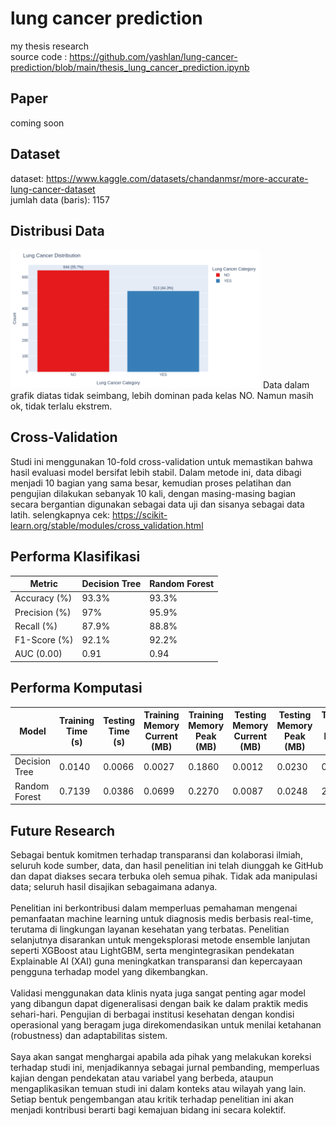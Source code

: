 # lung cancer prediction
my thesis research <br>
source code : https://github.com/yashlan/lung-cancer-prediction/blob/main/thesis_lung_cancer_prediction.ipynb

## Paper
coming soon

## Dataset
dataset: https://www.kaggle.com/datasets/chandanmsr/more-accurate-lung-cancer-dataset <br>
jumlah data (baris): 1157

## Distribusi Data
<img src="https://github.com/yashlan/lung-cancer-prediction/blob/main/ss_2/distribusi.png" width="400" />
Data dalam grafik diatas tidak seimbang, lebih dominan pada kelas NO. Namun masih ok, tidak terlalu ekstrem.

## Cross-Validation
Studi ini menggunakan 10-fold cross-validation untuk memastikan bahwa hasil evaluasi model bersifat lebih stabil. Dalam metode ini, data dibagi menjadi 10 bagian yang sama besar, kemudian proses pelatihan dan pengujian dilakukan sebanyak 10 kali, dengan masing-masing bagian secara bergantian digunakan sebagai data uji dan sisanya sebagai data latih. selengkapnya cek: https://scikit-learn.org/stable/modules/cross_validation.html

## Performa Klasifikasi
| Metric         | Decision Tree | Random Forest |
|----------------|---------------|----------------|
| Accuracy (%)   | 93.3%         | 93.3%          |
| Precision (%)  | 97%           | 95.9%          |
| Recall (%)     | 87.9%         | 88.8%          |
| F1-Score (%)   | 92.1%         | 92.2%          |
| AUC (0.00)     | 0.91          | 0.94           |

## Performa Komputasi
| Model         | Training Time (s) | Testing Time (s) | Training Memory Current (MB) | Training Memory Peak (MB) | Testing Memory Current (MB) | Testing Memory Peak (MB) | Training CPU Energy (J) | Training DRAM Energy (J) | Testing CPU Energy (J) | Testing DRAM Energy (J) |
|---------------|----------------|----------------|--------------------------|----------------------|-------------------------|---------------------|------------------------|-------------------------|-----------------------|------------------------|
| Decision Tree | 0.0140         | 0.0066         | 0.0027                   | 0.1860               | 0.0012                  | 0.0230              | 0.0627                 | 0.0177                  | 0.0369                | 0.0121                 |
| Random Forest | 0.7139         | 0.0386         | 0.0699                   | 0.2270               | 0.0087                  | 0.0248              | 2.8809                 | 1.1854                  | 0.1721                | 0.0666                 |

## Future Research
Sebagai bentuk komitmen terhadap transparansi dan kolaborasi ilmiah, seluruh kode sumber, data, dan hasil penelitian ini telah diunggah ke GitHub dan dapat diakses secara terbuka oleh semua pihak. Tidak ada manipulasi data; seluruh hasil disajikan sebagaimana adanya.<br><br>
Penelitian ini berkontribusi dalam memperluas pemahaman mengenai pemanfaatan machine learning untuk diagnosis medis berbasis real-time, terutama di lingkungan layanan kesehatan yang terbatas. Penelitian selanjutnya disarankan untuk mengeksplorasi metode ensemble lanjutan seperti XGBoost atau LightGBM, serta mengintegrasikan pendekatan Explainable AI (XAI) guna meningkatkan transparansi dan kepercayaan pengguna terhadap model yang dikembangkan.<br><br>
Validasi menggunakan data klinis nyata juga sangat penting agar model yang dibangun dapat digeneralisasi dengan baik ke dalam praktik medis sehari-hari. Pengujian di berbagai institusi kesehatan dengan kondisi operasional yang beragam juga direkomendasikan untuk menilai ketahanan (robustness) dan adaptabilitas sistem.<br><br>
Saya akan sangat menghargai apabila ada pihak yang melakukan koreksi terhadap studi ini, menjadikannya sebagai jurnal pembanding, memperluas kajian dengan pendekatan atau variabel yang berbeda, ataupun mengaplikasikan temuan studi ini dalam konteks atau wilayah yang lain. Setiap bentuk pengembangan atau kritik terhadap penelitian ini akan menjadi kontribusi berarti bagi kemajuan bidang ini secara kolektif.
